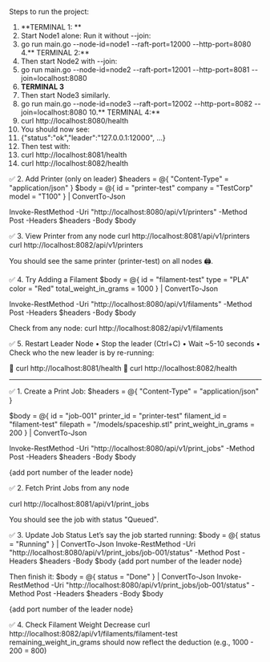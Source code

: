 
Steps to run the project:

1.	**TERMINAL 1: **
2.	Start Node1 alone: Run it without --join:
3.	go run main.go --node-id=node1 --raft-port=12000 --http-port=8080
4.**	TERMINAL 2:**
5.	Then start Node2 with --join:
6.	go run main.go --node-id=node2 --raft-port=12001 --http-port=8081 --join=localhost:8080
7.	**TERMINAL 3**
8.	Then start Node3 similarly.
9.	go run main.go --node-id=node3 --raft-port=12002 --http-port=8082 --join=localhost:8080
10.**	TERMINAL 4:**
11.	curl http://localhost:8080/health
12.	You should now see:
13.	{"status":"ok","leader":"127.0.0.1:12000", ...}
14.	Then test with:
15.	curl http://localhost:8081/health
16.	curl http://localhost:8082/health
    
✅ 2. Add Printer (only on leader)
$headers = @{ "Content-Type" = "application/json" }
$body = @{
  id = "printer-test"
  company = "TestCorp"
  model = "T100"
} | ConvertTo-Json

Invoke-RestMethod -Uri "http://localhost:8080/api/v1/printers" -Method Post -Headers $headers -Body $body


✅ 3. View Printer from any node
curl http://localhost:8081/api/v1/printers
curl http://localhost:8082/api/v1/printers

You should see the same printer (printer-test) on all nodes 🖨️.

✅ 4. Try Adding a Filament
$body = @{
  id = "filament-test"
  type = "PLA"
  color = "Red"
  total_weight_in_grams = 1000
} | ConvertTo-Json

Invoke-RestMethod -Uri "http://localhost:8080/api/v1/filaments" -Method Post -Headers $headers -Body $body

Check from any node:
curl http://localhost:8082/api/v1/filaments

✅ 5. Restart Leader Node
•	Stop the leader (Ctrl+C)
•	Wait ~5-10 seconds
•	Check who the new leader is by re-running:

	curl http://localhost:8081/health
	curl http://localhost:8082/health

-------------------------------------------------

✅ 1. Create a Print Job:
$headers = @{ "Content-Type" = "application/json" }

$body = @{
  id = "job-001"
  printer_id = "printer-test"
  filament_id = "filament-test"
  filepath = "/models/spaceship.stl"
  print_weight_in_grams = 200
} | ConvertTo-Json

Invoke-RestMethod -Uri "http://localhost:8080/api/v1/print_jobs" -Method Post -Headers $headers -Body $body

{add port number of the leader node}

✅ 2. Fetch Print Jobs from any node

  curl http://localhost:8081/api/v1/print_jobs

You should see the job with status "Queued".

✅ 3. Update Job Status
Let’s say the job started running:
$body = @{ status = "Running" } | ConvertTo-Json
Invoke-RestMethod -Uri "http://localhost:8080/api/v1/print_jobs/job-001/status" -Method Post -Headers $headers -Body $body
{add port number of the leader node}

Then finish it:
$body = @{ status = "Done" } | ConvertTo-Json
Invoke-RestMethod -Uri "http://localhost:8080/api/v1/print_jobs/job-001/status" -Method Post -Headers $headers -Body $body

{add port number of the leader node}

✅ 4. Check Filament Weight Decrease
curl http://localhost:8082/api/v1/filaments/filament-test
remaining_weight_in_grams should now reflect the deduction (e.g., 1000 - 200 = 800)
